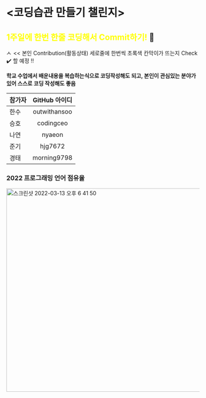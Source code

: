 # <코딩습관 만들기 챌린지>

## <span style="color:yellow">1주일에 한번 한줄 코딩해서 Commit하기!</span> 💫


<img width="14" alt="스크린샷 2022-03-13 오후 5 39 34" src="https://user-images.githubusercontent.com/92626903/158051851-aa8f362b-116d-41cf-8644-7d597176e1b4.png">   << 본인 Contribution(활동상태) 세로줄에 한번씩 초록색 칸막이가 뜨는지 Check ✔️ 할 예정 ‼️</span>

**학교 수업에서 배운내용을 복습하는식으로 코딩작성해도 되고, 본인이 관심있는 분야가 있어 스스로 코딩 작성해도 좋음**


| 참가자 | GitHub 아이디 |
|:-----|:-----:|
| 한수 | outwithansoo | 
| 승호 | codingceo |
| 나연 | nyaeon | 
| 준기 | hjg7672 |
| 경태 | morning9798 | 

### 2022 프로그래밍 언어 점유율 
<img width="530" alt="스크린샷 2022-03-13 오후 6 41 50" src="https://user-images.githubusercontent.com/92626903/158053854-962361ad-8eec-483d-bf25-44c017759701.png">
